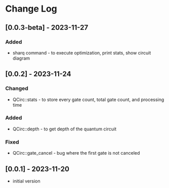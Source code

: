 # Change Log

## [0.0.3-beta] - 2023-11-27
### Added
- sharq command - to execute optimization, print stats, show circuit diagram

## [0.0.2] - 2023-11-24
### Changed
- QCirc::stats - to store every gate count, total gate count, and processing time
### Added
- QCirc::depth - to get depth of the quantum circuit
### Fixed
- QCirc::gate_cancel - bug where the first gate is not canceled

## [0.0.1] - 2023-11-20
- initial version
